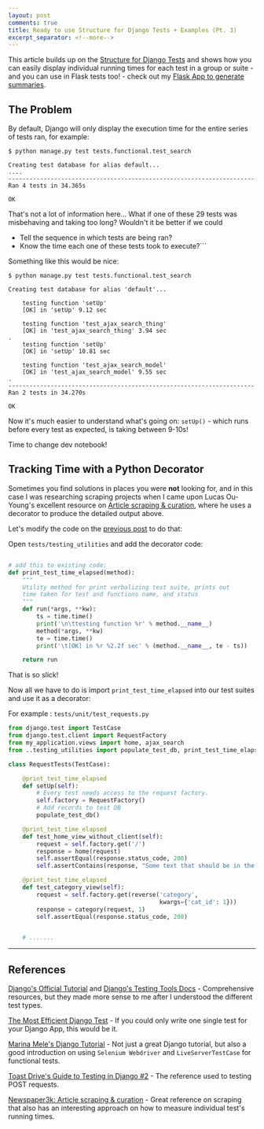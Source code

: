 ```yaml
---
layout: post
comments: true
title: Ready to use Structure for Django Tests + Examples (Pt. 3)
excerpt_separator: <!--more-->
---
```


This article builds up on the [Structure for Django Tests](/2015/09/21/how-to-test-django-applications_pt1/) and shows how you can easily display individual running times for each test in a group or suite - and you can use in Flask tests too! - check out my [Flask App to generate summaries](https://github.com/dezoito/flask_Summarizer/).

## The Problem
By default, Django will only display the execution time for the entire series of tests ran, for example:

```
$ python manage.py test tests.functional.test_search

Creating test database for alias default...
....
----------------------------------------------------------------------
Ran 4 tests in 34.365s

OK
```

That's not a lot of information here... What if one of these 29 tests was misbehaving and taking too long? Wouldn't it be better if we could

 - Tell the sequence in which tests are being ran?
 - Know the time each one of these tests took to execute?```

Something like this would be nice:

```
$ python manage.py test tests.functional.test_search

Creating test database for alias 'default'...

    testing function 'setUp'
    [OK] in 'setUp' 9.12 sec

    testing function 'test_ajax_search_thing'
    [OK] in 'test_ajax_search_thing' 3.94 sec
.
    testing function 'setUp'
    [OK] in 'setUp' 10.81 sec

    testing function 'test_ajax_search_model'
    [OK] in 'test_ajax_search_model' 9.55 sec
.
----------------------------------------------------------------------
Ran 2 tests in 34.270s

OK
```
Now it's much easier to understand what's going on: `setUp()` - which runs before every test as expected, is taking between 9-10s!

Time to change dev notebook!

## Tracking Time with a Python Decorator
Sometimes you find solutions in places you were **not** looking for, and in this case I was researching scraping projects when I came upon Lucas Ou-Young's excellent resource on [Article scraping & curation](https://github.com/codelucas/newspaper), where he uses a decorator to produce the detailed output above.

Let's modify the code on the [previous post](/2015/09/21/how-to-test-django-applications_pt1/) to do that:

Open `tests/testing_utilities` and add the decorator code:

```python

# add this to existing code:
def print_test_time_elapsed(method):
    """
    Utility method for print verbalizing test suite, prints out
    time taken for test and functions name, and status
    """
    def run(*args, **kw):
        ts = time.time()
        print('\n\ttesting function %r' % method.__name__)
        method(*args, **kw)
        te = time.time()
        print('\t[OK] in %r %2.2f sec' % (method.__name__, te - ts))

    return run
```

That is so slick!

Now all we have to do is import `print_test_time_elapsed` into our test suites and use it as a decorator:


For example : `tests/unit/test_requests.py`

```python
from django.test import TestCase
from django.test.client import RequestFactory
from my_application.views import home, ajax_search
from ..testing_utilities import populate_test_db, print_test_time_elapsed

class RequestTests(TestCase):

    @print_test_time_elapsed
    def setUp(self):
        # Every test needs access to the request factory.
        self.factory = RequestFactory()
        # Add records to test DB
        populate_test_db()

    @print_test_time_elapsed
    def test_home_view_without_client(self):
        request = self.factory.get('/')
        response = home(request)
        self.assertEqual(response.status_code, 200)
        self.assertContains(response, "Some text that should be in the HOME view")

    @print_test_time_elapsed
    def test_category_view(self):
        request = self.factory.get(reverse('category',
                                           kwargs={'cat_id': 1}))
        response = category(request, 1)
        self.assertEqual(response.status_code, 200)


    # .......

```


---
## References
[Django's Official Tutorial](https://docs.djangoproject.com/en/1.8/intro/tutorial05/) and [Django's Testing Tools Docs](https://docs.djangoproject.com/en/1.8/topics/testing/tools/) - Comprehensive resources, but they made more sense to me after I understood the different test types.

[The Most Efficient Django Test](http://blog.doismellburning.co.uk/the-most-efficient-django-test/) - If you could only write one single test for your Django App, this would be it.

[Marina Mele's Django Tutorial](http://www.marinamele.com/taskbuster-django-tutorial/create-home-page-with-tdd-staticfiles-templates-settings#tdd-tests) - Not just a great Django tutorial, but also a good introduction on using `Selenium Webdriver` and `LiveServerTestCase` for functional tests.

[Toast Drive's Guide to Testing in Django #2](http://toastdriven.com/blog/2011/apr/17/guide-to-testing-in-django-2/) - The reference used to testing POST requests.

[Newspaper3k: Article scraping & curation](https://github.com/codelucas/newspaper) - Great reference on scraping that also has an interesting approach on how to measure individual test's running times.

